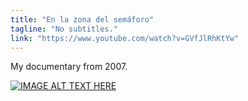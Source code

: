 ```yaml
---
title: "En la zona del semáforo"
tagline: "No subtitles."
link: "https://www.youtube.com/watch?v=GVfJlRhKtYw"
---
```


My documentary from 2007.

[![IMAGE ALT TEXT HERE](https://img.youtube.com/vi/GVfJlRhKtYw/0.jpg)](https://www.youtube.com/watch?v=GVfJlRhKtYw)
